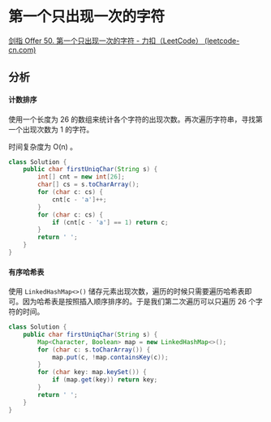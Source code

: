# 第一个只出现一次的字符

[剑指 Offer 50. 第一个只出现一次的字符 - 力扣（LeetCode） (leetcode-cn.com)](https://leetcode-cn.com/problems/di-yi-ge-zhi-chu-xian-yi-ci-de-zi-fu-lcof/)

## 分析

#### 计数排序

使用一个长度为 26 的数组来统计各个字符的出现次数。再次遍历字符串，寻找第一个出现次数为 1 的字符。

时间复杂度为 O(n) 。

```java
class Solution {
    public char firstUniqChar(String s) {
        int[] cnt = new int[26];
        char[] cs = s.toCharArray();
        for (char c: cs) {
            cnt[c - 'a']++;
        }
        for (char c: cs) {
            if (cnt[c - 'a'] == 1) return c;
        }
        return ' ';
    }
}
```

#### 有序哈希表

使用 `LinkedHashMap<>()` 储存元素出现次数，遍历的时候只需要遍历哈希表即可。因为哈希表是按照插入顺序排序的。于是我们第二次遍历可以只遍历 26 个字符的时间。

```java
class Solution {
    public char firstUniqChar(String s) {
        Map<Character, Boolean> map = new LinkedHashMap<>();
        for (char c: s.toCharArray()) {
            map.put(c, !map.containsKey(c));
        }
        for (char key: map.keySet()) {
            if (map.get(key)) return key;
        }
        return ' ';
    }
}

```

